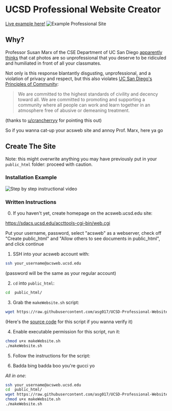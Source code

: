 # UCSD Professional Website Creator

[Live example here!](http://acsweb.ucsd.edu/~asg017/)
![Example Professional Site](https://i.imgur.com/92bcW9u.jpg)

## Why?

Professor Susan Marx of the CSE Department of UC San Diego [apparently thinks](https://www.reddit.com/r/UCSD/comments/8pyinp/regarding_the_cse_professor_who_disclosed_a/)
that cat photos are so unprofessional that you deserve to be ridiculed
and humiliated in front of all your classmates.

Not only is this response blantantly disgusting, unprofessional, and a violation
of privacy and respect, but this also violates [UC San Diego's Principles of 
Community](https://ucsd.edu/about/principles.html):

> We are committed to the highest standards of civility and decency toward all. We are committed to promoting and supporting a community where all people can work and learn together in an atmosphere free of abusive or demeaning treatment.

(thanks to [u/crancherryy](https://www.reddit.com/r/UCSD/comments/8pyinp/regarding_the_cse_professor_who_disclosed_a/e0f718d/) for pointing this out)


So if you wanna cat-up your acsweb site and annoy Prof. Marx, here ya go


## Create The Site


Note: this might overwrite anything you may have previously put in 
your `public_html` folder: proceed with caution.

### Installation Example

![Step by step instructional video](https://i.imgur.com/UWeKthw.gif)


### Written Instructions

0. If you haven't yet, create homepage on the acsweb.ucsd.edu site:

https://sdacs.ucsd.edu/accttools-cgi-bin/web.cgi

Put your username, password, select "acsweb" as a webserver, check off 
"Create public_html" and "Allow others to see documents in public_html",
and click continue


1. SSH into your acsweb account with:

``` bash
ssh your_username@acsweb.ucsd.edu
```

(password will be the same as your regular account)


2. `cd` into `public_html`:

``` bash
cd  public_html/
```

3. Grab the `makeWebsite.sh` script:

``` bash
wget https://raw.githubusercontent.com/asg017/UCSD-Professional-Website-Maker/master/makeWebsite.sh
```

(Here's the [source code](https://github.com/asg017/UCSD-Professional-Website-Maker/blob/master/makeWebsite.sh) for this script if you wanna verify it)


4. Enable executable permission for this script, run it:

``` bash
chmod u+x makeWebsite.sh
./makeWebsite.sh
```

5. Follow the instructions for the script:


6. Badda bing badda boo you're gucci yo

*All in one*:

``` bash
ssh your_username@acsweb.ucsd.edu
cd  public_html/
wget https://raw.githubusercontent.com/asg017/UCSD-Professional-Website-Maker/master/makeWebsite.sh
chmod u+x makeWebsite.sh
./makeWebsite.sh
```

